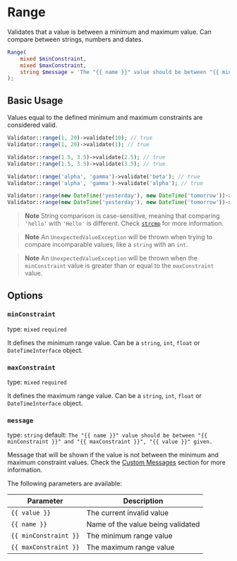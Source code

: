 # Range

Validates that a value is between a minimum and maximum value.
Can compare between strings, numbers and dates.

```php
Range(
    mixed $minConstraint,
    mixed $maxConstraint,
    string $message = 'The "{{ name }}" value should be between "{{ minConstraint }}" and "{{ maxConstraint }}", "{{ value }}" given.'
);
```

## Basic Usage

Values equal to the defined minimum and maximum constraints are considered valid.

```php
Validator::range(1, 20)->validate(10); // true
Validator::range(1, 20)->validate(1); // true

Validator::range(1.5, 3.5)->validate(2.5); // true
Validator::range(1.5, 3.5)->validate(3.5); // true

Validator::range('alpha', 'gamma')->validate('beta'); // true
Validator::range('alpha', 'gamma')->validate('alpha'); // true

Validator::range(new DateTime('yesterday'), new DateTime('tomorrow'))->validate(new DateTime('today')); // true
Validator::range(new DateTime('yesterday'), new DateTime('tomorrow'))->validate(new DateTime('tomorrow')); // true
```

> **Note**
> String comparison is case-sensitive, meaning that comparing `'hello'` with `'Hello'` is different.
> Check [`strcmp`](https://www.php.net/manual/en/function.strcmp.php) for more information.

> **Note**
> An `UnexpectedValueException` will be thrown when trying to compare incomparable values, like a `string` with an `int`.

> **Note**
> An `UnexpectedValueException` will be thrown when the `minConstraint` value is greater than or equal to the `maxConstraint` value.

## Options

### `minConstraint`

type: `mixed` `required`

It defines the minimum range value.
Can be a `string`, `int`, `float` or `DateTimeInterface` object.

### `maxConstraint`

type: `mixed` `required`

It defines the maximum range value.
Can be a `string`, `int`, `float` or `DateTimeInterface` object.

### `message`

type: `string` default: `The "{{ name }}" value should be between "{{ minConstraint }}" and "{{ maxConstraint }}", "{{ value }}" given.`

Message that will be shown if the value is not between the minimum and maximum constraint values.
Check the [Custom Messages]() section for more information.

The following parameters are available:

| Parameter             | Description                       |
|-----------------------|-----------------------------------|
| `{{ value }}`         | The current invalid value         |
| `{{ name }}`          | Name of the value being validated |
| `{{ minConstraint }}` | The minimum range value           |
| `{{ maxConstraint }}` | The maximum range value           |